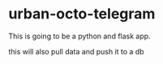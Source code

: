 # urban-octo-telegram

This is going to be a python and flask app.

this will also pull data and push it to a db